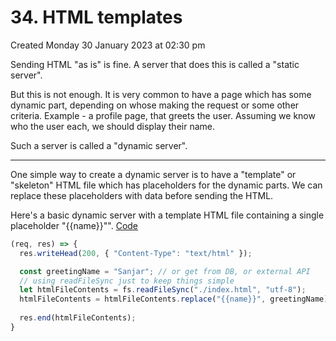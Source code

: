 # 34. HTML templates
Created Monday 30 January 2023 at 02:30 pm

Sending HTML "as is" is fine. A server that does this is called a "static server".

But this is not enough. It is very common to have a page which has some dynamic part, depending on whose making the request or some other criteria. Example - a profile page, that greets the user. Assuming we know who the user each, we should display their name.

Such a server is called a "dynamic server".

---
One simple way to create a dynamic server is to have a "template" or "skeleton" HTML file which has placeholders for the dynamic parts. We can replace these placeholders with data before sending the HTML.

Here's a basic dynamic server with a template HTML file containing a single placeholder "{{name}}"". 
[Code](https://github.com/exemplar-codes/codevolution-nodejs/commit/f024b46b376893c3be766e3a26b4fa0b231b9eb8)
```js
(req, res) => {
  res.writeHead(200, { "Content-Type": "text/html" });

  const greetingName = "Sanjar"; // or get from DB, or external API
  // using readFileSync just to keep things simple
  let htmlFileContents = fs.readFileSync("./index.html", "utf-8");
  htmlFileContents = htmlFileContents.replace("{{name}}", greetingName);
  
  res.end(htmlFileContents);
}
```